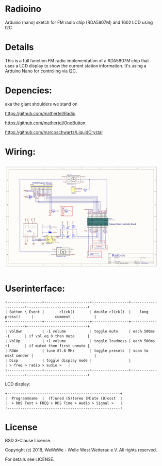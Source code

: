 # Radioino
Arduino (nano) sketch for FM radio chip (RDA5807M) and 1602 LCD using I2C

# Details
This is a full function FM radio implementation of a RDA5807M chip that uses a LCD display to show the current station information.
It's using a Arduino Nano for controling via I2C.

# Depencies:
aka the giant shoulders we stand on

https://github.com/mathertel/Radio

https://github.com/mathertel/OneButton

https://github.com/marcoschwartz/LiquidCrystal

# Wiring:

![circuit diagram](./img/Schaltplan.png)

# Userinterface:
```
+----------------+---------------------+-----------------+---------------------+----------------------------+
| Button \ Event |       click()       | double click()  |    long press()     |          comment           |
+----------------+---------------------+-----------------+---------------------+----------------------------+
| VolDwn         | -1 volume           | toggle mute     | each 500ms -1       | if vol eq 0 then mute      |
| VolUp          | +1 volume           | toggle loudness | each 500ms +1       | if muted then first unmute |
| R3We           | tune 87.8 MHz       | toggle presets  | scan to next sender |                            |
| Disp           | toggle display mode |                 |                     | > freq > radio > audio >   |
+----------------+---------------------+-----------------+---------------------+----------------------------+
```
LCD display:
```
+----------------------------------------------------+
|  Programmname  |  (T)uned (S)tereo (M)ute (B)oost  |
|  > RDS Text > FREQ > RDS Time > Audio > Signal >   |
+----------------------------------------------------+
```

# License
BSD 3-Clause License.

Copyright (c) 2018, WeWeWe - Welle West Wetterau e.V. All rights reserved.

For details see LICENSE.
